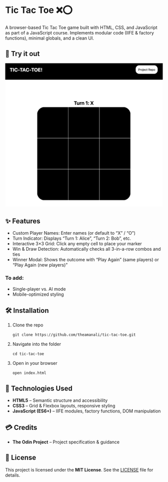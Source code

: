 # Tic Tac Toe ❌⭕️

A browser-based Tic Tac Toe game built with HTML, CSS, and JavaScript as part of a JavaScript course. Implements modular code (IIFE & factory functions), minimal globals, and a clean UI.

## 🚀 Try it out
![Tic Tac Toe screenshot](./img/screenshot.png)

## ✨ Features
- Custom Player Names: Enter names (or default to “X” / “O”)  
- Turn Indicator: Displays “Turn 1: Alice”, “Turn 2: Bob”, etc.  
- Interactive 3×3 Grid: Click any empty cell to place your marker  
- Win & Draw Detection: Automatically checks all 3-in-a-row combos and ties  
- Winner Modal: Shows the outcome with “Play Again” (same players) or “Play 
  Again (new players)”

### To add:  
- Single-player vs. AI mode  
- Mobile-optimized styling  

## 🛠️ Installation
1. Clone the repo
   ```
   git clone https://github.com/theamanali/tic-tac-toe.git
   ```
2. Navigate into the folder
   ```
   cd tic-tac-toe
   ```
3. Open in your browser
   ```
   open index.html
   ```
   
## 🧰 Technologies Used
- **HTML5** – Semantic structure and accessibility
- **CSS3** – Grid & Flexbox layouts, responsive styling
- **JavaScript (ES6+)** – IIFE modules, factory functions, DOM manipulation

## 💳 Credits
- **The Odin Project** – Project specification & guidance

## 📄 License
This project is licensed under the **MIT License**. See the [LICENSE](LICENSE) file for details.
